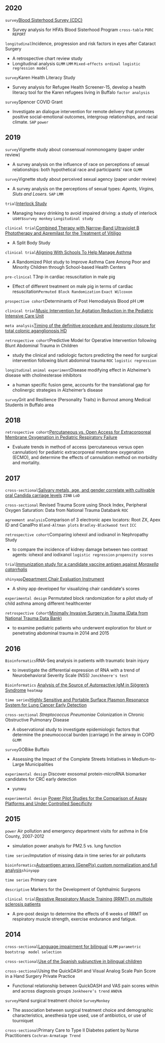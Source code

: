 ## 2020 
`survey`[Blood Sisterhood Survey (CDC)](https://www.hemophiliafed.org/our-role-and-programs/assisting-and-advocating/blood-sisterhood/)
- Survey analysis for HFA’s Blood Sisterhood Program `cross-table` `PORC REPORT`

`longitudinal`Incidence, progression and risk factors in eyes after Cataract Surgery
- A retrospective chart review study
- Longitudinal analysis `GLMM` `LMM` `Mixed-effects ordinal logistic regression model`

`survey`Karen Health Literacy Study
- Survey analysis for Refugee Health Screener-15, develop a health literacy tool for the Karen refugees living in Buffalo `factor analysis`

`survey`Spencer COVID Grant
- Investigate an dialogue intervention for remote delivery that promotes positive social-emotional outcomes, intergroup relationships, and racial climate. `SAP` `power`

## 2019
`survey`Vignette study about consensual nonmonogamy (paper under review)
- A survey analysis on the influence of race on perceptions of sexual relationships: both hypothetical race and participants' race `GLMM`

`survey`Vignette study about perceived sexual agency (paper under review)
- A survey analysis on the perceptions of sexual types: *Agents, Virgins, Sluts and Losers*. `SAP` `LMM`

`trial`[Interlock Study](https://www.research.buffalo.edu/portal/clinicaltrial/protocol/5155)
- Managing heavy drinking to avoid impaired driving: a study of interlock users`survey monkey` `Longitudinal study`

`clinical trial`[Combined Therapy with Narrow-Band Ultraviolet B Phototherapy and Apremilast for the Treatment of Vitiligo](https://clinicaltrials.gov/ct2/show/study/NCT03123016)
- A Split Body Study

`clinical trial`[Aligning With Schools To Help Manage Asthma](https://clinicaltrials.gov/ct2/show/NCT03032744)
- A Randomized Pilot study to Improve Asthma Care Among Poor and Minority Children through School-based Health Centers

`pre-clinical` T3np in cardiac resuscitation in male pig 
- Effect of different treatment on male pig in terms of cardiac resuscitation`Permuted Block Randomization` `Exact Wilcoxon`

`prospective cohort`Determinants of Post Hemodialysis Blood pH `LMM`

`clinical trial`[Music Intervention for Agitation Reduction in the Pediatric Intensive Care Unit](https://clinicaltrials.gov/ct2/show/NCT03453814)

`meta analysis`[Timing of the definitive procedure and ileostomy closure for total colonic aganglionosis HD](https://doi.org/10.1016/j.jpedsurg.2020.02.007)

`retrospective cohort`Predictive Model for Operative Intervention following Blunt Abdominal Trauma in Children 
- study the clinical and radiologic factors predicting the need for surgical intervention following blunt abdominal trauma `ROC` `logistic regression`

`longitudinal` `animal experiment`Disease modifying effect in Alzheimer’s disease with cholinesterase inhibitors
- a human specific fusion gene, accounts for the translational gap for cholinergic strategies in Alzheimer’s disease

`survey`Grit and Resilience (Personality Traits) in Burnout among Medical Students in Buffalo area

## 2018

`retrospective cohort`[Percutaneous vs. Open Access for Extracorporeal Membrane Oxygenation in Pediatric Respiratory Failure](https://doi.org/10.1097/PCC.0000000000001691)
- Evaluate trends in method of access (percutaneous versus open cannulation) for pediatric extracorporeal membrane oxygenation (ECMO), and determine the effects of cannulation method on morbidity and mortality.

## 2017

`cross-sectional`[Salivary metals, age, and gender correlate with cultivable oral Candida carriage levels](https://doi.org/10.1080/20002297.2018.1447216) `ZINB` `LoD`

`cross-sectional` Revised Trauma Score using Shock Index, Peripheral Oxygen Saturation: Data from National Trauma Databank `ROC`

`agreement analysis`Comparison of 3 electronic apex locators: Root ZX, Apex ID and CanalPro `Bland-Altman plots` `Bradley-Blackwood test` `ICC`

`retrospective cohort`Comparing iohexol and iodixanol in Nephropathy Study 
- to compare the incidence of kidney damage between two contrast agents: iohexol and iodixanol `logistic regression` `propensity scores`

`trial`[Immunization study for a candidate vaccine antigen  against *Moraxella catarrhalis*](https://doi.org/10.1128/IAI.00652-17)

`shinyapp`[Department Chair Evaluation Instrument](https://ziqiangc.shinyapps.io/evaluationtool/)
- A shiny app developed for visualizing chair candidate's scores

`experimental design` Permutated block randomization for a pilot study of child asthma among different healthcenter

`retrospective Cohort`[Minimally Invasive Surgery in Trauma (Data from National Trauma Data Bank)](https://doi.org/10.1089/lap.2019.0322)
- to examine pediatric patients who underwent exploration for blunt or penetrating abdominal trauma in 2014 and 2015


## 2016
`Bioinformatics`RNA-Seq analysis in patients with traumatic brain injury
- to investigate the differential expression of RNA with a trend of Neurobehavioral Severity
Scale (NSS) `Jonckheere's test`

`Bioinformatics` [Analysis of the Source of Autoreactive IgM in Sjögren’s Syndrome](https://dx.doi.org/10.1189%2Fjlb.2A0715-297R) `heatmap`

`time series`[Highly Sensitive and Portable Surface Plasmon Resonance System for Lung Cancer Early Detection](http://www.buffalo.edu/ctsi/ctsi-news.host.html/content/shared/www/ctsi/articles/academic_articles/low-cost-portable-biosensor-system-may-boost-early-detection-of-lung-cancer.detail.html)

`cross-sectional` *Streptococcus Pneumoniae* Colonization in Chronic Obstructive Pulmonary Disease
- A observational study to investigate epidemiologic factors that determine the pneumococcal burden (carriage) in the airway in COPD `GLMM`

`survey`GOBike Buffalo
- Assessing the Impact of the Complete Streets Initiatives in Medium-to-Large Municipalities

`experimental design` Discover exosomal protein-microRNA biomarker candidates for CRC early detection
- yunwu

`experimental design` [Power Pilot Studies for the Comparison of Assay Platforms and Under Controlled Specificity](https://www.researchgate.net/publication/303205325_A_Novel_and_Quick_Method_to_Power_Pilot_Studies_for_the_Comparison_of_Assay_Platforms_and_Under_Controlled_Specificity)

## 2015

`power` Air pollution and emergency department visits for asthma in Erie County, 2007-2012
- simulation power analsyis for PM2.5 vs. lung function

`time series`Imputation of missing data in time series for air pollutants

`bioinformatics`[Autoantigen arrays (GenePix) custom normalization and full analysis](https://ziqiangc.shinyapps.io/quickplot2)`shinyapp`

`time series` Primary care

`descriptive` Markers for the Development of Ophthalmic Surgeons

`clinical trial`[Resistive Respiratory Muscle Training (RRMT) on multiple sclerosis patients](https://cmsc.confex.com/cmsc/2015/webprogram/Paper3725.html)
- A pre-post design to determine the effects of 6 weeks of RRMT on respiratory muscle strength, exercise endurance and fatigue.

## 2014

`cross-sectional`[Language impairment for bilingual](https://doi.org/10.1017/S0142716415000521)  `GLMM` `parametric bootstrap` ` model selection` 

`cross-sectional`[Use of the Spanish subjunctive in bilingual children](https://dx.doi.org/10.1080%2F10489223.2016.1192636)

`cross-sectional`Using the QuickDASH and Visual Analog Scale Pain Score in a Hand Surgery Private Practice
- Functional relationship between QuickDASH and VAS pain scores within and across diagnosis groups `Jonkheere’s trend` `ANOVA`

`survey`Hand surgical treatment choice `SurveyMonkey` 
- The association between surgical treatment choice and demographic characteristics, anesthesia type used, use of antibiotics, or use of tourniquet 

`cross-sectional`Primary Care to Type II Diabetes patient by Nurse Practitioners `Cochran-Armatage Trend`